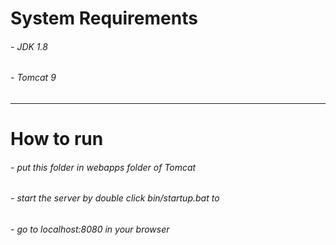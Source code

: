 <h1>System Requirements</h1>
<h6>- JDK 1.8</h6>
<h6>- Tomcat 9</h6>
<hr>
<h1>How to run</h1>
<h6>- put this folder in webapps folder of Tomcat</h6>
<h6>- start the server by double click bin/startup.bat to</h6>
<h6>- go to localhost:8080 in your browser</h6>